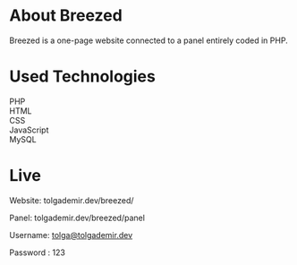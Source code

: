 # About Breezed

Breezed is a one-page website connected to a panel entirely coded in PHP.

# Used Technologies

PHP<br>
HTML<br>
CSS<br>
JavaScript<br>
MySQL<br>

# Live

Website: tolgademir.dev/breezed/

Panel: tolgademir.dev/breezed/panel

Username: tolga@tolgademir.dev

Password : 123
